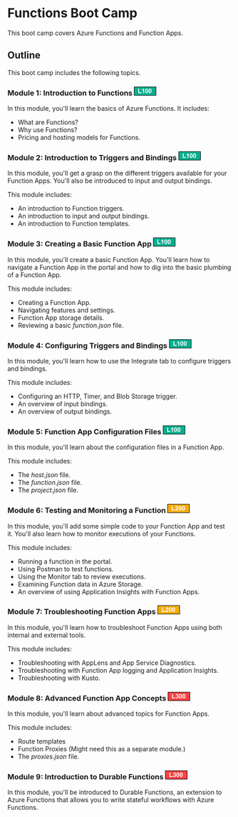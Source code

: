# Functions Boot Camp
This boot camp covers Azure Functions and Function Apps. 

## Outline
This boot camp includes the following topics. 

### Module 1: Introduction to Functions ![L100](assets/images/L100.png)
In this module, you'll learn the basics of Azure Functions. It includes:

* What are Functions?
* Why use Functions?
* Pricing and hosting models for Functions.

### Module 2: Introduction to Triggers and Bindings ![L100](assets/images/L100.png)
In this module, you'll get a grasp on the different triggers available for your Function Apps. You'll also be introduced to input and output bindings. 

This module includes:

* An introduction to Function triggers.
* An introduction to input and output bindings. 
* An introduction to Function templates.

### Module 3: Creating a Basic Function App ![L100](assets/images/L100.png)
In this module, you'll create a basic Function App. You'll learn how to navigate a Function App in the portal and how to dig into the basic plumbing of a Function App.

This module includes:

* Creating a Function App.
* Navigating features and settings.
* Function App storage details.
* Reviewing a basic *function.json* file.

### Module 4: Configuring Triggers and Bindings ![L100](assets/images/L100.png)
In this module, you'll learn how to use the Integrate tab to configure triggers and bindings. 

This module includes:

* Configuring an HTTP, Timer, and Blob Storage trigger.
* An overview of input bindings.
* An overview of output bindings.

### Module 5: Function App Configuration Files ![L100](assets/images/L100.png)
In this module, you'll learn about the configuration files in a Function App. 

This module includes:

* The *host.json* file.
* The *function.json* file.
* The *project.json* file.

### Module 6: Testing and Monitoring a Function ![L200](assets/images/L200.png)
In this module, you'll add some simple code to your Function App and test it. You'll also learn how to monitor executions of your Functions.

This module includes:

* Running a function in the portal.
* Using Postman to test functions. 
* Using the Monitor tab to review executions.
* Examining Function data in Azure Storage. 
* An overview of using Application Insights with Function Apps.

### Module 7: Troubleshooting Function Apps ![L200](assets/images/L200.png)
In this module, you'll learn how to troubleshoot Function Apps using both internal and external tools.

This module includes:

* Troubleshooting with AppLens and App Service Diagnostics.
* Troubleshooting with Function App logging and Application Insights.
* Troubleshooting with Kusto.

### Module 8: Advanced Function App Concepts ![L300](assets/images/L300.png)
In this module, you'll learn about advanced topics for Function Apps.

This module includes:

* Route templates
* Function Proxies (Might need this as a separate module.)
* The *proxies.json* file.

### Module 9: Introduction to Durable Functions ![L300](assets/images/L300.png)
In this module, you'll be introduced to Durable Functions, an extension to Azure Functions that allows you to write stateful workflows with Azure Functions. 



